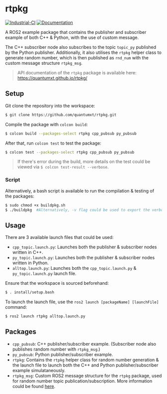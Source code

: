 # rtpkg

[![Industrial-CI](https://img.shields.io/github/actions/workflow/status/quantumxt/rtpkg/gh-action.yml?logo=github&style=flat-square)](https://github.com/quantumxt/rtpkg/actions/workflows/gh-action.yml)
[![Documentation](https://img.shields.io/github/actions/workflow/status/quantumxt/rtpkg/doxy.yml?logo=readthedocs&label=docs&style=flat-square
)](https://github.com/quantumxt/rtpkg/actions/workflows/doxy.yml)

A ROS2 example package that contains the publisher and subscriber example of both C++ & Python, with the use of custom message. 

The C++ subscriber node also subscribes to the topic `topic_py` published by the Python publisher. Additionally, it also utilises the `rtpkg` helper class to generate random number, which is then published as `rnd_num` with the custom message structure `rtpkg_msg`.

> API documentation of the `rtpkg` package is available here: https://quantumxt.github.io/rtpkg/

## Setup

Git clone the repository into the workspace:

```bash
$ git clone https://github.com/quantumxt/rtpkg.git
```

Compile the package with `colcon build`:

```bash
$ colcon build --packages-select rtpkg cpp_pubsub py_pubsub
```

After that, run `colcon test` to test the package:

```bash
$ colcon test --packages-select rtpkg cpp_pubsub py_pubsub
```

> If there's error during the build, more details on the test could be viewed via `$ colcon test-result --verbose`.

### Script

Alternatively, a bash script is available to run the compilation & testing of the packages:

```bash
$ sudo chmod +x buildpkg.sh
$ ./buildpkg  #Alternatively, -v flag could be used to export the verbose output of the test result
```



## Usage

There are 3 available launch files that could be used:

- `cpp_topic.launch.py`: Launches both the publisher & subscriber nodes written in C++.
- `py_topic.launch.py`: Launches both the publisher & subscriber nodes written in Python.
- `alltop.launch.py`: Launches both the `cpp_topic.launch.py` & `py_topic.launch.py` launch file.

Ensure that the workspace is sourced beforehand:

```bash
$ . install/setup.bash
```

To launch the launch file, use the `ros2 launch [packageName] [launchFile]` command:

```bash
$ ros2 launch rtpkg alltop.launch.py
```



## Packages

- `cpp_pubsub`: C++ publisher/subscriber example. (Subscriber node also publishes random number with `rtpkg_msg`.)
- `py_pubsub`: Python publisher/subscriber example.
- `rtpkg`: Contains the `rtpkg` helper class for random number generation & the launch file to launch both the C++ and Python publisher/subscriber example simulataneously. 
- `rtpkg_msg`: Custom ROS2 message structure for the `rtpkg` package, used for random number topic publication/subscription. More information could be found [here](rtpkg_msg/README.md).
